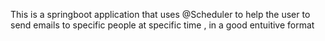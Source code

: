This is a springboot application that uses @Scheduler to help the user to send emails to specific people at specific time , in a good entuitive format
